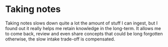 # Taking notes

Taking notes slows down quite a lot the amount of stuff I can ingest, but I found out it really helps me retain knowledge in the long-term. It allows me to come back, review and even share concepts that could be long forgotten otherwise, the slow intake trade-off is compensated.

